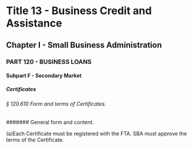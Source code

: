 
# Title 13 - Business Credit and Assistance
## Chapter I - Small Business Administration
### PART 120 - BUSINESS LOANS
#### Subpart F - Secondary Market
##### Certificates
###### § 120.610 Form and terms of Certificates.
####### General form and content.

(a)Each Certificate must be registered with the FTA. SBA must approve the terms of the Certificate.
